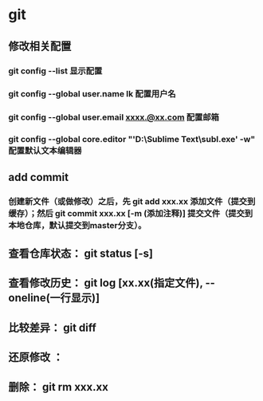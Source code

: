 # git

## 修改相关配置

### git config --list 显示配置

### git config --global user.name lk 配置用户名

### git config --global user.email xxxx.@xx.com 配置邮箱

### git config --global core.editor "'D:\Sublime Text\subl.exe' -w" 配置默认文本编辑器

## add commit

### 创建新文件（或做修改）之后，先 git add xxx.xx 添加文件（提交到缓存）；然后 git commit xxx.xx [-m (添加注释)] 提交文件（提交到本地仓库，默认提交到master分支）。

## 查看仓库状态： git status [-s]

## 查看修改历史： git log [xx.xx(指定文件), --oneline(一行显示)]

## 比较差异： git diff

## 还原修改 ：

## 删除： git rm xxx.xx